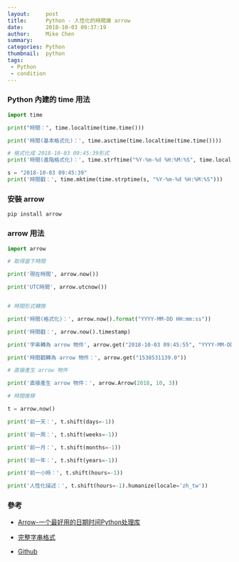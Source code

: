 ```yaml
---
layout:     post
title:      Python - 人性化的時間庫 arrow
date:       2018-10-03 09:37:19
author:     Mike Chen
summary:    
categories: Python
thumbnail:  python
tags:
 - Python
 - condition
---
```


### Python 內建的 time 用法

```python
import time

print("時間：", time.localtime(time.time()))

print('時間(基本格式化)：', time.asctime(time.localtime(time.time())))

# 格式化成 2018-10-03 09:45:39形式
print('時間(進階格式化)：', time.strftime("%Y-%m-%d %H:%M:%S", time.localtime()))

s = "2018-10-03 09:45:39"
print('時間戳：', time.mktime(time.strptime(s, "%Y-%m-%d %H:%M:%S")))
```


### 安裝 arrow

```
pip install arrow
```


### arrow 用法

```python
import arrow

# 取得當下時間

print('現在時間', arrow.now())

print('UTC時間', arrow.utcnow())


# 時間形式轉換

print('時間(格式化)：', arrow.now().format("YYYY-MM-DD HH:mm:ss"))

print('時間戳：', arrow.now().timestamp)

print('字串轉為 arrow 物件', arrow.get("2018-10-03 09:45:55", "YYYY-MM-DD HH:mm:ss"))

print('時間戳轉為 arrow 物件：', arrow.get("1538531139.0"))

# 直接產生 arrow 物件

print('直接產生 arrow 物件：', arrow.Arrow(2018, 10, 3))

# 時間推移

t = arrow.now()

print('前一天：', t.shift(days=-1))

print('前一周：', t.shift(weeks=-1))

print('前一月：', t.shift(months=-1))

print('前一年：', t.shift(years=-1))

print('前一小時：', t.shift(hours=-1))

print('人性化描述：', t.shift(hours=-1).humanize(locale='zh_tw'))


```

### 參考

* [Arrow-一个最好用的日期时间Python处理库](https://www.jianshu.com/p/c878bb1c48c1)

* [完整字串格式](https://arrow.readthedocs.io/en/latest/#tokens)

* [Github](https://github.com/crsmithdev/arrow)